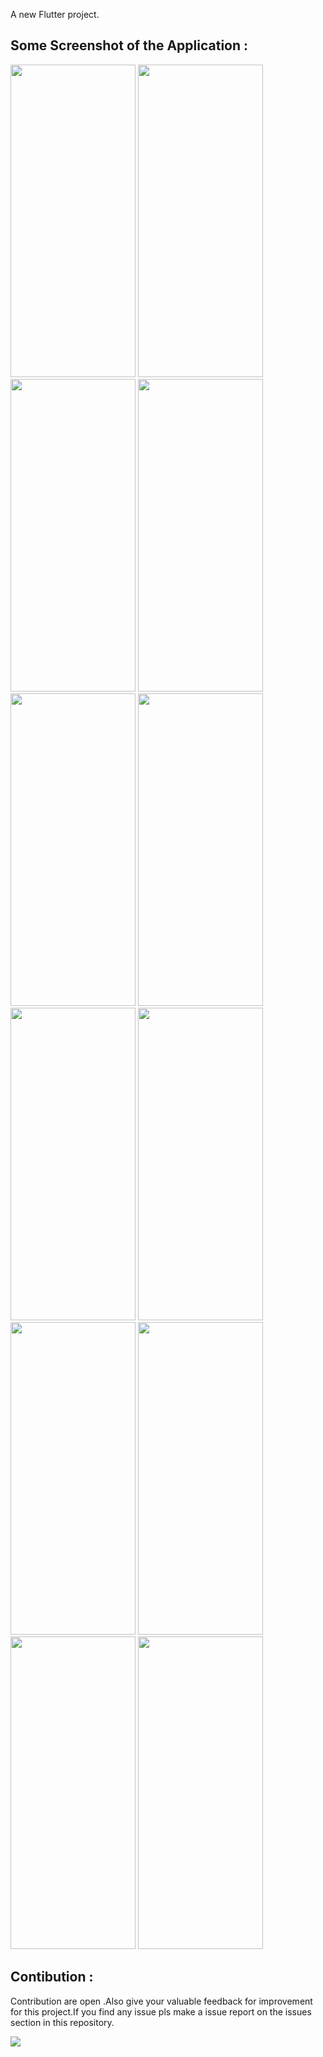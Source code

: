
A new Flutter project.

## Some Screenshot of the Application : 
<img src="https://github.com/Divyakumar21202/JP-Book/assets/124331485/58459485-f95c-4561-b6c9-d2bfd327d37a" width="200" height="500">
<img src="https://github.com/Divyakumar21202/JP-Book/assets/124331485/9fe7361e-3e69-4ab4-8117-dd9e8893794e" width="200" height="500">
<img src="https://github.com/Divyakumar21202/JP-Book/assets/124331485/30fc1b45-41b2-4f90-baff-d89ec7ee6976" width="200" height="500">
<img src="https://github.com/Divyakumar21202/JP-Book/assets/124331485/20f7f4eb-8ece-4f54-a503-9c6c0878cfea" width="200" height="500">
<img src="https://github.com/Divyakumar21202/JP-Book/assets/124331485/ce1630ee-1020-41dd-b04d-d67b322bbd1c" width="200" height="500">
<img src="https://github.com/Divyakumar21202/JP-Book/assets/124331485/d8a26e28-29be-4659-9dc7-6e7444e546e6" width="200" height="500">
<img src="https://github.com/Divyakumar21202/JP-Book/assets/124331485/a1135db9-f926-4f5d-a298-8c0bd22f89a2" width="200" height="500">
<img src="https://github.com/Divyakumar21202/JP-Book/assets/124331485/2956cc1e-3c63-4c4c-8f51-7dbf311760d0" width="200" height="500">
<img src="https://github.com/Divyakumar21202/JP-Book/assets/124331485/70b9cfcf-1774-472e-922b-fa26b9e01103" width="200" height="500">
<img src="https://github.com/Divyakumar21202/JP-Book/assets/124331485/524fed7a-641c-4084-b451-cc32cc0e87b8" width="200" height="500">
<img src="https://github.com/Divyakumar21202/JP-Book/assets/124331485/0a41899a-cef4-41c3-b59c-a9ad83faf8bc" width="200" height="500">
<img src="https://github.com/Divyakumar21202/JP-Book/assets/124331485/97961935-2656-42bd-a01f-c7b856c04b3f" width="200" height="500">


## Contibution :

Contribution are open .Also give your valuable feedback for improvement for this project.If you find any issue pls make a issue report on the issues section in this repository.


![](https://github.com/Divyakumar21202/JP-Book/assets/124331485/b22076ab-02fb-475c-8778-d61f30920925)
